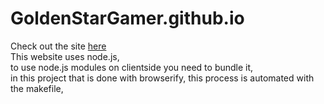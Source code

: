 # GoldenStarGamer.github.io
Check out the site [here](https://GoldenStarGamer.github.io/)  
This website uses node.js,  
to use node.js modules on clientside you need to bundle it,  
in this project that is done with browserify, this process is automated with the makefile,